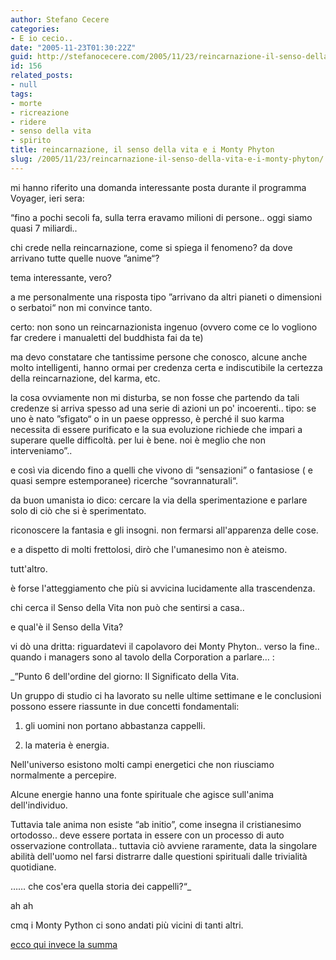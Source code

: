 ```yaml
---
author: Stefano Cecere
categories:
- E io cecio..
date: "2005-11-23T01:30:22Z"
guid: http://stefanocecere.com/2005/11/23/reincarnazione-il-senso-della-vita-e-i-monty-phyton/
id: 156
related_posts:
- null
tags:
- morte
- ricreazione
- ridere
- senso della vita
- spirito
title: reincarnazione, il senso della vita e i Monty Phyton
slug: /2005/11/23/reincarnazione-il-senso-della-vita-e-i-monty-phyton/
---
```


<img src='/wp-content/sensodellavita.jpg' alt='' align='left' />mi hanno riferito una domanda interessante posta durante il programma Voyager, ieri sera:
  
&#x201c;fino a pochi secoli fa, sulla terra eravamo milioni di persone.. oggi siamo quasi 7 miliardi..
  
chi crede nella reincarnazione, come si spiega il fenomeno? da dove arrivano tutte quelle nuove &#x201d;anime&#x201c;?

tema interessante, vero?
  
a me personalmente una risposta tipo &#x201d;arrivano da altri pianeti o dimensioni o serbatoi&#x201c; non mi convince tanto.
  
certo: non sono un reincarnazionista ingenuo (ovvero come ce lo vogliono far credere i manualetti del buddhista fai da te)

ma devo constatare che tantissime persone che conosco, alcune anche molto intelligenti, hanno ormai per credenza certa e indiscutibile la certezza della reincarnazione, del karma, etc.
  
la cosa ovviamente non mi disturba, se non fosse che partendo da tali credenze si arriva spesso ad una serie di azioni un po' incoerenti.. tipo: se uno è nato &#x201d;sfigato&#x201c; o in un paese oppresso, è perch&#xe9; il suo karma necessita di essere purificato e la sua evoluzione richiede che impari a superare quelle difficolt&#xe0;. per lui è bene. noi è meglio che non interveniamo&#x201d;..

e cos&#xec; via dicendo fino a quelli che vivono di &#x201c;sensazioni&#x201d; o fantasiose ( e quasi sempre estemporanee) ricerche &#x201c;sovrannaturali&#x201c;.

da buon umanista io dico: cercare la via della sperimentazione e parlare solo di ciò che si è sperimentato.
  
riconoscere la fantasia e gli insogni. non fermarsi all'apparenza delle cose.

e a dispetto di molti frettolosi, dirò che l'umanesimo non è ateismo.
  
tutt'altro.
  
è forse l'atteggiamento che pi&#xf9; si avvicina lucidamente alla trascendenza.

chi cerca il Senso della Vita non può che sentirsi a casa..

e qual'è il Senso della Vita?
  
vi dò una dritta: riguardatevi il capolavoro dei Monty Phyton.. verso la fine.. quando i managers sono al tavolo della Corporation a parlare… :

 _&#x201d;Punto 6 dell'ordine del giorno: Il Significato della Vita.
  
Un gruppo di studio ci ha lavorato su nelle ultime settimane e le conclusioni possono essere riassunte in due concetti fondamentali:
  
1) gli uomini non portano abbastanza cappelli.
  
2) la materia è energia.
  
Nell'universo esistono molti campi energetici che non riusciamo normalmente a percepire.
  
Alcune energie hanno una fonte spirituale che agisce sull'anima dell'individuo.
  
Tuttavia tale anima non esiste &#x201c;ab initio&#x201d;, come insegna il cristianesimo ortodosso.. deve essere portata in essere con un processo di auto osservazione controllata.. tuttavia ciò avviene raramente, data la singolare abilit&#xe0; dell'uomo nel farsi distrarre dalle questioni spirituali dalle trivialit&#xe0; quotidiane.
  
…… che cos'era quella storia dei cappelli?&#x201c;_
  
ah ah

cmq i Monty Python ci sono andati pi&#xf9; vicini di tanti altri.
  
[ecco qui invece la summa](http://www.silo.net/Texts-RI/RI-ita.rtf)
